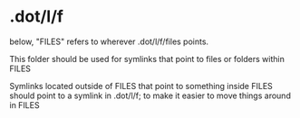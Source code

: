 # .dot/l/f

below, "FILES" refers to wherever .dot/l/f/files points.

This folder should be used for symlinks that point to files or folders within FILES

Symlinks located outside of FILES that point to something inside FILES should point to a symlink in .dot/l/f; to make it easier to move things around in FILES
